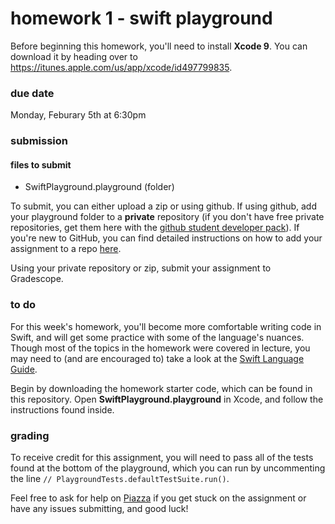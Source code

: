 # homework 1 - swift playground

Before beginning this homework, you'll need to install **Xcode 9**. You can download it by heading over to https://itunes.apple.com/us/app/xcode/id497799835. 

### due date
Monday, Feburary 5th at 6:30pm

### submission 
#### files to submit
- SwiftPlayground.playground (folder)

To submit, you can either upload a zip or using github. If using github, add your playground folder to a **private** repository (if you don't have free private repositories, get them here with the [github student developer pack](https://education.github.com/pack)). If you're new to GitHub, you can find detailed instructions on how to add your assignment to a repo [here](http://iosdecal.com/other_files/submission_instructions.pdf).

Using your private repository or zip, submit your assignment to Gradescope.

### to do
For this week's homework, you'll become more comfortable writing code in Swift, and will get some practice with some of the language's nuances. Though most of the topics in the homework were covered in lecture, you may need to (and are encouraged to) take a look at the [Swift Language Guide](https://developer.apple.com/library/content/documentation/Swift/Conceptual/Swift_Programming_Language/TheBasics.html#//apple_ref/doc/uid/TP40014097-CH5-ID309).

Begin by downloading the homework starter code, which can be found in this repository. Open **SwiftPlayground.playground** in Xcode, and follow the instructions found inside.

### grading

To receive credit for this assignment, you will need to pass all of the tests found at the bottom of the playground, which you can run by uncommenting the line `// PlaygroundTests.defaultTestSuite.run()`.

Feel free to ask for help on [Piazza](https://piazza.com/berkeley/spring2018/cs198001/home) if you get stuck on the assignment or have any issues submitting, and good luck!
